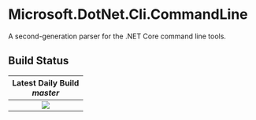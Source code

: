 # Microsoft.DotNet.Cli.CommandLine

A second-generation parser for the .NET Core command line tools.

## Build Status

| Latest Daily Build<br>*master* |
|:------:|
| [![][win-x64-build-badge]][win-x64-build] |

[win-x64-build-badge]: https://devdiv.visualstudio.com/_apis/public/build/definitions/0bdbc590-a062-4c3f-b0f6-9383f67865ee/5619/badge
[win-x64-build]: https://devdiv.visualstudio.com/DevDiv/_build?_a=completed&definitionId=5619


